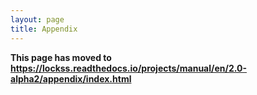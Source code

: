 ```yaml
---
layout: page
title: Appendix
---
```


**This page has moved to <https://lockss.readthedocs.io/projects/manual/en/2.0-alpha2/appendix/index.html>**
